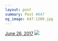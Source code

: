 ```yaml
---
layout: post
summary: Post #647
og_image: 647-1280.jpg
---
```


<p>
  <time><a href="/647">June 26, 2017</a></time>
  <a href="/647"><img src="{{ site.assets_url }}/647-640.jpg" srcset="{{ site.assets_url }}/647-320.jpg 320w, {{ site.assets_url }}/647-640.jpg 640w, {{ site.assets_url }}/647-960.jpg 960w, {{ site.assets_url }}/647-1280.jpg 1280w" sizes="(min-width: 700px) 50vw, calc(100vw - 2rem)" /></a>
</p>
